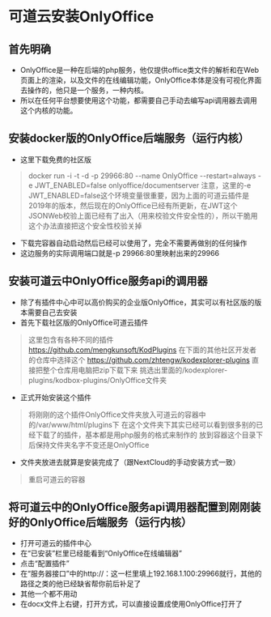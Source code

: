 # 可道云安装OnlyOffice

## 首先明确
* OnlyOffice是一种在后端的php服务，他仅提供office类文件的解析和在Web页面上的渲染，以及文件的在线编辑功能，OnlyOffice本体是没有可视化界面去操作的，他只是一个服务，一种内核。
* 所以在任何平台想要使用这个功能，都需要自己手动去编写api调用器去调用这个内核的功能。

## 安装docker版的OnlyOffice后端服务（运行内核）
* 这里下载免费的社区版
> docker run -i -t -d -p 29966:80 --name OnlyOffice --restart=always -e JWT_ENABLED=false onlyoffice/documentserver
> 注意，这里的-e JWT_ENABLED=false这个环境变量很重要，因为上面的可道云插件是2019年的版本，然后现在的OnlyOffice已经有所更新，在JWT这个JSONWeb校验上面已经有了出入（用来校验文件安全性的），所以干脆用这个办法直接把这个安全性校验关掉
* 下载完容器自动启动然后已经可以使用了，完全不需要再做别的任何操作
* 这边服务的实际调用端口就是-p 29966:80里映射出来的29966

## 安装可道云中OnlyOffice服务api的调用器
* 除了有插件中心中可以高价购买的企业版OnlyOffice，其实可以有社区版的版本需要自己去安装
* 首先下载社区版的OnlyOffice可道云插件
> 这里包含有各种不同的插件
> https://github.com/mengkunsoft/KodPlugins
> 在下面的其他社区开发者的仓库中选择这个
> https://github.com/zhtengw/kodexplorer-plugins
> 直接把整个仓库用电脑把zip下载下来
> 挑选出里面的/kodexplorer-plugins/kodbox-plugins/OnlyOffice文件夹
* 正式开始安装这个插件
> 将刚刚的这个插件OnlyOffice文件夹放入可道云的容器中的/var/www/html/plugins下
> 在这个文件夹下其实已经可以看到很多别的已经下载了的插件，基本都是用php服务的格式来制作的
> 放到容器这个目录下后保持文件夹名字不变还是OnlyOffice
* 文件夹放进去就算是安装完成了（跟NextCloud的手动安装方式一致）
> 重启可道云的容器

## 将可道云中的OnlyOffice服务api调用器配置到刚刚装好的OnlyOffice后端服务（运行内核）
* 打开可道云的插件中心
* 在“已安装”栏里已经能看到“OnlyOffice在线编辑器”
* 点击“配置插件”
* 在“服务器接口”中的http://：这一栏里填上192.168.1.100:29966就行，其他的路径之类的他已经缺省帮你前后补足了
* 其他一个都不用动
* 在docx文件上右键，打开方式，可以直接设置成使用OnlyOffice打开了